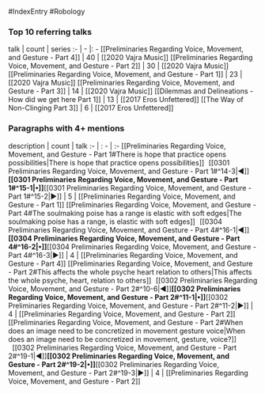 #IndexEntry #Robology

### Top 10 referring talks
talk | count | series
:- | - |: -
[[Preliminaries Regarding Voice, Movement, and Gesture - Part 4]] | 40 | [[2020 Vajra Music]]
[[Preliminaries Regarding Voice, Movement, and Gesture - Part 2]] | 30 | [[2020 Vajra Music]]
[[Preliminaries Regarding Voice, Movement, and Gesture - Part 1]] | 23 | [[2020 Vajra Music]]
[[Preliminaries Regarding Voice, Movement, and Gesture - Part 3]] | 14 | [[2020 Vajra Music]]
[[Dilemmas and Delineations - How did we get here Part 1]] | 13 | [[2017 Eros Unfettered]]
[[The Way of Non-Clinging Part 3]] | 6 | [[2017 Eros Unfettered]]

### Paragraphs with 4+ mentions
description | count | talk
:- | : - | :-
[[Preliminaries Regarding Voice, Movement, and Gesture - Part 1#There is hope that practice opens possibilities\|There is hope that practice opens possibilities]] &nbsp;&nbsp;[[0301 Preliminaries Regarding Voice, Movement, and Gesture - Part 1#^14-3\|◀]]**[[0301 Preliminaries Regarding Voice, Movement, and Gesture - Part 1#^15-1\|•]]**[[0301 Preliminaries Regarding Voice, Movement, and Gesture - Part 1#^15-2\|▶]] | 5 | [[Preliminaries Regarding Voice, Movement, and Gesture - Part 1]]
[[Preliminaries Regarding Voice, Movement, and Gesture - Part 4#The soulmaking poise has a range is elastic with soft edges\|The soulmaking poise has a range, is elastic with soft edges]] &nbsp;&nbsp;[[0304 Preliminaries Regarding Voice, Movement, and Gesture - Part 4#^16-1\|◀]]**[[0304 Preliminaries Regarding Voice, Movement, and Gesture - Part 4#^16-2\|•]]**[[0304 Preliminaries Regarding Voice, Movement, and Gesture - Part 4#^16-3\|▶]] | 4 | [[Preliminaries Regarding Voice, Movement, and Gesture - Part 4]]
[[Preliminaries Regarding Voice, Movement, and Gesture - Part 2#This affects the whole psyche heart relation to others\|This affects the whole psyche, heart, relation to others]] &nbsp;&nbsp;[[0302 Preliminaries Regarding Voice, Movement, and Gesture - Part 2#^10-6\|◀]]**[[0302 Preliminaries Regarding Voice, Movement, and Gesture - Part 2#^11-1\|•]]**[[0302 Preliminaries Regarding Voice, Movement, and Gesture - Part 2#^11-2\|▶]] | 4 | [[Preliminaries Regarding Voice, Movement, and Gesture - Part 2]]
[[Preliminaries Regarding Voice, Movement, and Gesture - Part 2#When does an image need to be concretized in movement gesture voice\|When does an image need to be concretized in movement, gesture, voice?]] &nbsp;&nbsp;[[0302 Preliminaries Regarding Voice, Movement, and Gesture - Part 2#^19-1\|◀]]**[[0302 Preliminaries Regarding Voice, Movement, and Gesture - Part 2#^19-2\|•]]**[[0302 Preliminaries Regarding Voice, Movement, and Gesture - Part 2#^19-3\|▶]] | 4 | [[Preliminaries Regarding Voice, Movement, and Gesture - Part 2]]

